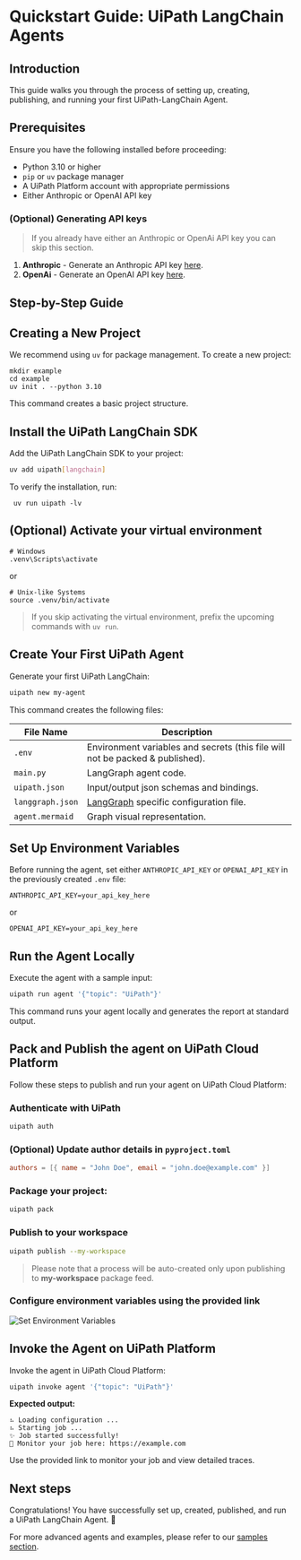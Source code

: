# Quickstart Guide: UiPath LangChain Agents

## Introduction

This guide walks you through the process of setting up, creating, publishing, and running your first UiPath-LangChain Agent.

## Prerequisites

Ensure you have the following installed before proceeding:

-   Python 3.10 or higher
-   `pip` or `uv` package manager
-   A UiPath Platform account with appropriate permissions
-   Either Anthropic or OpenAI API key

### (Optional) Generating API keys

> If you already have either an Anthropic or OpenAi API key you can skip this section.
1. **Anthropic** -  Generate an Anthropic API key [here](https://console.anthropic.com/settings/keys).
2. **OpenAi** - Generate an OpenAI API key [here](https://platform.openai.com).

## Step-by-Step Guide

## Creating a New Project

We recommend using `uv` for package management. To create a new project:

```shell
mkdir example
cd example
uv init . --python 3.10
```
This command creates a basic project structure.

## Install the UiPath LangChain SDK

Add the UiPath LangChain SDK to your project:

```bash
uv add uipath[langchain]
```
To verify the installation, run:

```shell
 uv run uipath -lv
```

## (Optional) Activate your virtual environment
```shell
# Windows
.venv\Scripts\activate
```
or
```shell
# Unix-like Systems
source .venv/bin/activate
```
> If you skip activating the virtual environment, prefix the upcoming commands with `uv run`.


## Create Your First UiPath Agent

Generate your first UiPath LangChain:

```bash
uipath new my-agent
```
This command creates the following files:

| File Name        | Description                                                                                                                       |
|------------------|-----------------------------------------------------------------------------------------------------------------------------------|
| `.env`           | Environment variables and secrets (this file will not be packed & published).                                                     |
| `main.py`        | LangGraph agent code.                                                                                                             |
| `uipath.json`    | Input/output json schemas and bindings.                                                                                           |
| `langgraph.json` | [LangGraph](https://langchain-ai.github.io/langgraph/concepts/application_structure/#file-structure) specific configuration file. |
| `agent.mermaid`  | Graph visual representation.                                                                                                      |

## Set Up Environment Variables

Before running the agent, set either `ANTHROPIC_API_KEY` or `OPENAI_API_KEY` in the previously created `.env` file:

```
ANTHROPIC_API_KEY=your_api_key_here
```
or
```
OPENAI_API_KEY=your_api_key_here
```

## Run the Agent Locally

Execute the agent with a sample input:

```bash
uipath run agent '{"topic": "UiPath"}'
```

This command runs your agent locally and generates the report at standard output.

## Pack and Publish the agent on UiPath Cloud Platform

Follow these steps to publish and run your agent on UiPath Cloud Platform:

### Authenticate with UiPath
```bash
uipath auth
```

### (Optional) Update author details in `pyproject.toml`
```toml
authors = [{ name = "John Doe", email = "john.doe@example.com" }]
```

### Package your project:
```bash
uipath pack
```

### Publish to your workspace
```bash
uipath publish --my-workspace
```
> Please note that a process will be auto-created only upon publishing to **my-workspace** package feed.

### Configure environment variables using the provided link

![Set Environment Variables](quick_start_images/cloud_env_var.png)

## Invoke the Agent on UiPath Platform

Invoke the agent in UiPath Cloud Platform:

```bash
uipath invoke agent '{"topic": "UiPath"}'
```

**Expected output:**
```
⠦ Loading configuration ...
⠦ Starting job ...
✨ Job started successfully!
🔗 Monitor your job here: https://example.com
```

Use the provided link to monitor your job and view detailed traces.

## Next steps

Congratulations! You have successfully set up, created, published, and run a UiPath LangChain Agent. 🚀

For more advanced agents and examples, please refer to our [samples section](../samples).
